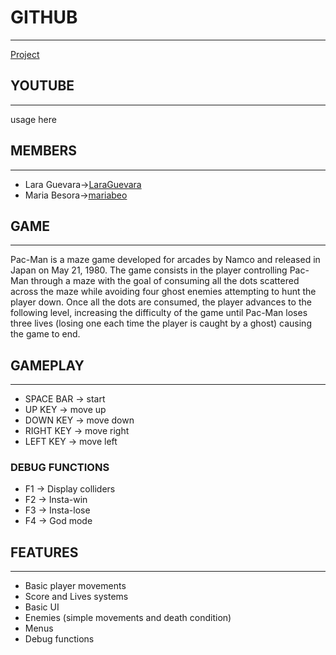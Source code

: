 # GITHUB
---
[Project](https://github.com/LaraGuevara/Pac-Man)

## YOUTUBE
---
usage here

## MEMBERS 
---
* Lara Guevara->[LaraGuevara](https://github.com/LaraGuevara)
* Maria Besora->[mariabeo](https://github.com/mariabeo)
   

## GAME
---
Pac-Man is a maze game developed for arcades by Namco and released in Japan on May 21, 1980. The game consists in the player controlling Pac-Man through a maze with the goal of consuming all the dots scattered across the maze while avoiding four ghost enemies attempting to hunt the player down. Once all the dots are consumed, the player advances to the following level, increasing the difficulty of the game until Pac-Man loses three lives (losing one each time the player is caught by a ghost) causing the game to end.


## GAMEPLAY
---
* SPACE BAR -> start
* UP KEY -> move up
* DOWN KEY -> move down
* RIGHT KEY -> move right
* LEFT  KEY -> move left

### DEBUG FUNCTIONS 

* F1 -> Display colliders
* F2 -> Insta-win
* F3 -> Insta-lose
* F4 -> God mode

## FEATURES
---
* Basic player movements
* Score and Lives systems
* Basic UI
* Enemies (simple movements and death condition)
* Menus
* Debug functions
 
